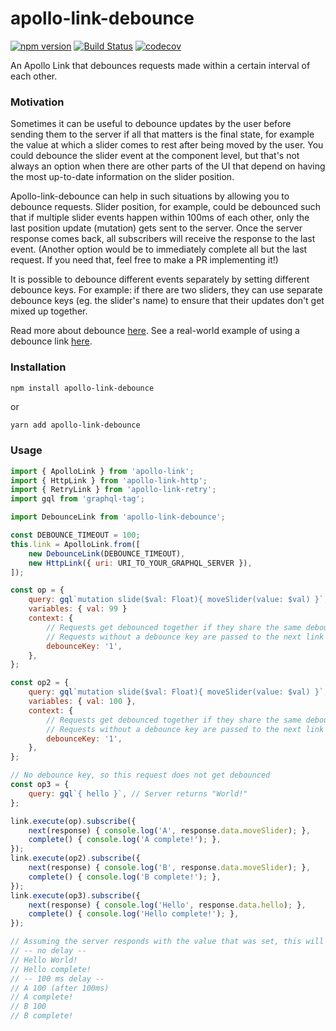 # apollo-link-debounce

[![npm version](https://badge.fury.io/js/apollo-link-debounce.svg)](https://badge.fury.io/js/apollo-link-debounce)
[![Build Status](https://travis-ci.org/helfer/apollo-link-debounce.svg?branch=master)](https://travis-ci.org/helfer/apollo-link-debounce)
[![codecov](https://codecov.io/gh/helfer/apollo-link-debounce/branch/master/graph/badge.svg)](https://codecov.io/gh/helfer/apollo-link-debounce)

An Apollo Link that debounces requests made within a certain interval of each other.

### Motivation

Sometimes it can be useful to debounce updates by the user before sending them to the server if all that matters is the final state, for example the value at which a slider comes to rest after being moved by the user. You could debounce the slider event at the component level, but that's not always an option when there are other parts of the UI that depend on having the most up-to-date information on the slider position.

Apollo-link-debounce can help in such situations by allowing you to debounce requests. Slider position, for example, could be debounced such that if multiple slider events happen within 100ms of each other, only the last position update (mutation) gets sent to the server. Once the server response comes back, all subscribers will receive the response to the last event. (Another option would be to immediately complete all but the last request. If you need that, feel free to make a PR implementing it!)

It is possible to debounce different events separately by setting different debounce keys. For example: if there are two sliders, they can use separate debounce keys (eg. the slider's name) to ensure that their updates don't get mixed up together.

Read more about debounce [here](https://john-dugan.com/javascript-debounce/).
See a real-world example of using a debounce link [here](https://github.com/helfer/zetteli/blob/817e43c598d55b81983b19cac4ff9f1b199d0e28/client/src/services/GraphQLClient.ts#L88).

### Installation

```sh
npm install apollo-link-debounce
```

or

```
yarn add apollo-link-debounce
```

### Usage

```js
import { ApolloLink } from 'apollo-link';
import { HttpLink } from 'apollo-link-http';
import { RetryLink } from 'apollo-link-retry';
import gql from 'graphql-tag';

import DebounceLink from 'apollo-link-debounce';

const DEBOUNCE_TIMEOUT = 100;
this.link = ApolloLink.from([
    new DebounceLink(DEBOUNCE_TIMEOUT),
    new HttpLink({ uri: URI_TO_YOUR_GRAPHQL_SERVER }),
]);

const op = {
    query: gql`mutation slide($val: Float){ moveSlider(value: $val) }`,
    variables: { val: 99 }
    context: {
        // Requests get debounced together if they share the same debounceKey.
        // Requests without a debounce key are passed to the next link unchanged.
        debounceKey: '1',
    },
};

const op2 = {
    query: gql`mutation slide($val: Float){ moveSlider(value: $val) }`,
    variables: { val: 100 },
    context: {
        // Requests get debounced together if they share the same debounceKey.
        // Requests without a debounce key are passed to the next link unchanged.
        debounceKey: '1',
    },
};

// No debounce key, so this request does not get debounced
const op3 = {
    query: gql`{ hello }`, // Server returns "World!"
};

link.execute(op).subscribe({
    next(response) { console.log('A', response.data.moveSlider); },
    complete() { console.log('A complete!'); },
});
link.execute(op2).subscribe({
    next(response) { console.log('B', response.data.moveSlider); },
    complete() { console.log('B complete!'); },
});
link.execute(op3).subscribe({
    next(response) { console.log('Hello', response.data.hello); },
    complete() { console.log('Hello complete!'); },
});

// Assuming the server responds with the value that was set, this will print
// -- no delay --
// Hello World!
// Hello complete!
// -- 100 ms delay --
// A 100 (after 100ms)
// A complete!
// B 100
// B complete!
```
